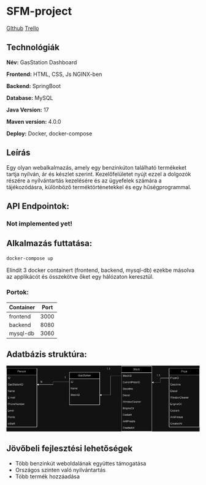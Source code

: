 # SFM-project
[GIthub](https://github.com/attila1020/SFM-project.git)
[Trello](https://trello.com/b/gmqoL5Zn/project)
## Technológiák
**Név:** GasStation Dashboard

**Frontend:** HTML, CSS, Js NGINX-ben

**Backend:** SpringBoot

**Database:** MySQL

**Java Version:** 17

**Maven version:** 4.0.0

**Deploy:** Docker, docker-compose

## Leírás
Egy olyan webalkalmazás, amely egy benzinkúton található termékeket tartja nyílván, ár és készlet szerint. Kezelőfelületet nyújt ezzel a dolgozók részére a nyílvántartás kezelésére és az ügyefelek számára a tájékozódásra, különböző terméktörténetekkel és egy hűségprogrammal.


## API Endpointok:
 ### **Not implemented yet!**


## Alkalmazás futtatása:
```bash
docker-compose up
```
Elíndít 3 docker containert (frontend, backend, mysql-db) ezekbe másolva az applikácót és összekötve őket egy hálózaton keresztül.

### Portok:
|   Container   |   Port    |
| ------------- | --------- |
|   frontend    |   3000    |
|   backend     |   8080    |
|   mysql-db    |   3060    |

## Adatbázis struktúra:
![image](frontend/rsc/datab.png)

## Jövőbeli fejlesztési lehetőségek
- Több benzinkút weboldalának együttes támogatása
- Országos szinten való nyilvántartás
- Több termék hozzáadása
